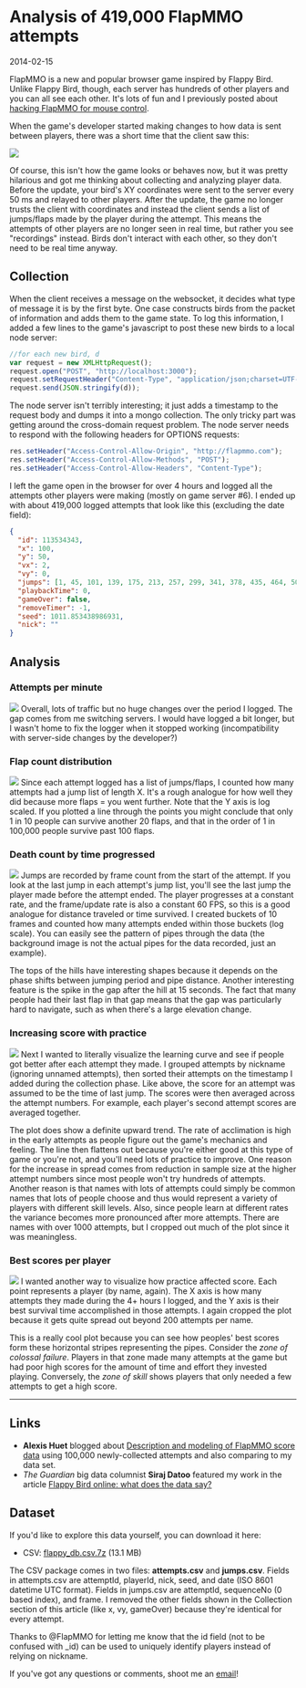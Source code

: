 # Analysis of 419,000 FlapMMO attempts
<time>2014-02-15</time>

FlapMMO is a new and popular browser game inspired by Flappy Bird. Unlike Flappy Bird, though, each server has hundreds of other players and you can all see each other. It's lots of fun and I previously posted about [hacking FlapMMO for mouse control](/post/hacking-flapmmo-mouse-control).

When the game's developer started making changes to how data is sent between players, there was a short time that the client saw this:

![](manybirds.JPG)

Of course, this isn't how the game looks or behaves now, but it was pretty hilarious and got me thinking about collecting and analyzing player data. Before the update, your bird's XY coordinates were sent to the server every 50 ms and relayed to other players. After the update, the game no longer trusts the client with coordinates and instead the client sends a list of jumps/flaps made by the player during the attempt. This means the attempts of other players are no longer seen in real time, but rather you see "recordings" instead. Birds don't interact with each other, so they don't need to be real time anyway.

## Collection
When the client receives a message on the websocket, it decides what type of message it is by the first byte. One case constructs birds from the packet of information and adds them to the game state. To log this information, I added a few lines to the game's javascript to post these new birds to a local node server:

```js
//for each new bird, d
var request = new XMLHttpRequest();
request.open("POST", "http://localhost:3000");
request.setRequestHeader("Content-Type", "application/json;charset=UTF-8");
request.send(JSON.stringify(d));
```

The node server isn't terribly interesting; it just adds a timestamp to the request body and dumps it into a mongo collection. The only tricky part was getting around the cross-domain request problem. The node server needs to respond with the following headers for OPTIONS requests:

```js
res.setHeader("Access-Control-Allow-Origin", "http://flapmmo.com");
res.setHeader("Access-Control-Allow-Methods", "POST");
res.setHeader("Access-Control-Allow-Headers", "Content-Type");
```

I left the game open in the browser for over 4 hours and logged all the attempts other players were making (mostly on game server #6). I ended up with about 419,000 logged attempts that look like this (excluding the date field):

```json
{
  "id": 113534343,
  "x": 100,
  "y": 50,
  "vx": 2,
  "vy": 0,
  "jumps": [1, 45, 101, 139, 175, 213, 257, 299, 341, 378, 435, 464, 503, 541, 574, 611],
  "playbackTime": 0,
  "gameOver": false,
  "removeTimer": -1,
  "seed": 1011.853438986931,
  "nick": ""
}
```

## Analysis
### Attempts per minute
[![](attempts_per_minute.jpg)](attempts_per_minute.jpg)
Overall, lots of traffic but no huge changes over the period I logged. The gap comes from me switching servers. I would have logged a bit longer, but I wasn't home to fix the logger when it stopped working (incompatibility with server-side changes by the developer?)

### Flap count distribution
[![](flap_distribution.jpg)](flap_distribution.jpg)
Since each attempt logged has a list of jumps/flaps, I counted how many attempts had a jump list of length X. It's a rough analogue for how well they did because more flaps = you went further. Note that the Y axis is log scaled. If you plotted a line through the points you might conclude that only 1 in 10 people can survive another 20 flaps, and that in the order of 1 in 100,000 people survive past 100 flaps.

### Death count by time progressed
[![](death_count.jpg)](death_count.jpg)
Jumps are recorded by frame count from the start of the attempt. If you look at the last jump in each attempt's jump list, you'll see the last jump the player made before the attempt ended. The player progresses at a constant rate, and the frame/update rate is also a constant 60 FPS, so this is a good analogue for distance traveled or time survived. I created buckets of 10 frames and counted how many attempts ended within those buckets (log scale). You can easily see the pattern of pipes through the data (the background image is not the actual pipes for the data recorded, just an example).

The tops of the hills have interesting shapes because it depends on the phase shifts between jumping period and pipe distance. Another interesting feature is the spike in the gap after the hill at 15 seconds. The fact that many people had their last flap in that gap means that the gap was particularly hard to navigate, such as when there's a large elevation change.

### Increasing score with practice
[![](practice.jpg)](practice.jpg)
Next I wanted to literally visualize the learning curve and see if people got better after each attempt they made. I grouped attempts by nickname (ignoring unnamed attempts), then sorted their attempts on the timestamp I added during the collection phase. Like above, the score for an attempt was assumed to be the time of last jump. The scores were then averaged across the attempt numbers. For example, each player's second attempt scores are averaged together.

The plot does show a definite upward trend. The rate of acclimation is high in the early attempts as people figure out the game's mechanics and feeling. The line then flattens out because you're either good at this type of game or you're not, and you'll need lots of practice to improve. One reason for the increase in spread comes from reduction in sample size at the higher attempt numbers since most people won't try hundreds of attempts. Another reason is that names with lots of attempts could simply be common names that lots of people choose and thus would represent a variety of players with different skill levels. Also, since people learn at different rates the variance becomes more pronounced after more attempts. There are names with over 1000 attempts, but I cropped out much of the plot since it was meaningless.

### Best scores per player
[![](bestscores_annotated.jpg)](bestscores_annotated.jpg)
I wanted another way to visualize how practice affected score. Each point represents a player (by name, again). The X axis is how many attempts they made during the 4+ hours I logged, and the Y axis is their best survival time accomplished in those attempts. I again cropped the plot because it gets quite spread out beyond 200 attempts per name.

This is a really cool plot because you can see how peoples' best scores form these horizontal stripes representing the pipes. Consider the *zone of colossal failure*. Players in that zone made many attempts at the game but had poor high scores for the amount of time and effort they invested playing. Conversely, the *zone of skill* shows players that only needed a few attempts to get a high score.

-------------

## Links
* **Alexis Huet** blogged about [Description and modeling of FlapMMO score data](https://ahstat.github.io/Flap-mmo/) using 100,000 newly-collected attempts and also comparing to my data set.
* *The Guardian* big data columnist **Siraj Datoo** featured my work in the article [Flappy Bird online: what does the data say?](http://www.theguardian.com/news/2014/mar/03/flappy-bird-what-does-the-data-say)

## Dataset
If you'd like to explore this data yourself, you can download it here:
* CSV: [flappy_db.csv.7z](http://files.t3hz0r.com/blog/2014/analysis-flapmmo-attempts/flappy_db.csv.7z) (13.1 MB)

The CSV package comes in two files: **attempts.csv** and **jumps.csv**. Fields in attempts.csv are attemptId, playerId, nick, seed, and date (ISO 8601 datetime UTC format). Fields in jumps.csv are attemptId, sequenceNo (0 based index), and frame. I removed the other fields shown in the Collection section of this article (like x, vy, gameOver) because they're identical for every attempt.

Thanks to @FlapMMO for letting me know that the id field (not to be confused with _id) can be used to uniquely identify players instead of relying on nickname.

If you've got any questions or comments, shoot me an [email](/about)!
